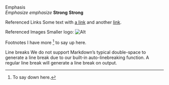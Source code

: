 Emphasis	
*Emphasize* _emphasize_
**Strong** __Strong__

Referenced Links
Some text with [a link][1] and
another [link][2].

[1]: http://example.com/ "Title"
[2]: http://example.org/ "Title"


Referenced Images
Smaller logo: ![Alt][1]

[1]: /wp-smaller.png "Title"

Footnotes
I have more [^1] to say up here.

[^1]: To say down here.

Line breaks	We do not support Markdown’s typical double-space to generate a line break due to our built-in auto-linebreaking function. A regular line break will generate a line break on output.
